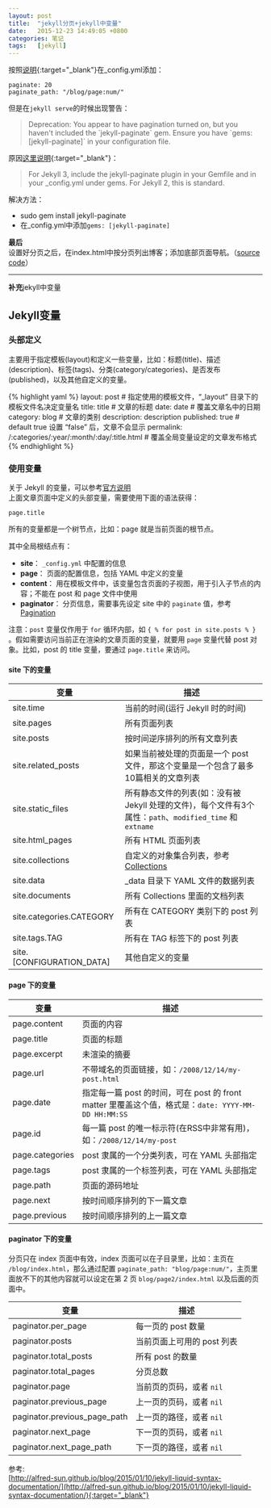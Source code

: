 ```yaml
---
layout: post
title:  "jekyll分页+jekyll中变量"
date:   2015-12-23 14:49:05 +0800
categories: 笔记
tags:   [jekyll]
---
```

按照[说明](http://jekyllrb.com/docs/pagination/){:target="_blank"}在_config.yml添加：

    paginate: 20
    paginate_path: "/blog/page:num/"
    
但是在`jekyll serve`的时候出现警告：

>Deprecation: You appear to have pagination turned on, but you haven't included the \`jekyll-paginate\` gem. Ensure you have \`gems: [jekyll-paginate]\` in your configuration file.

原因[这里说明](http://jekyllrb.com/docs/pagination/){:target="_blank"}：           

>For Jekyll 3, include the jekyll-paginate plugin in your Gemfile and in your _config.yml under gems. For Jekyll 2, this is standard.

解决方法：

+ sudo gem install jekyll-paginate
+ 在_config.yml中添加`gems: [jekyll-paginate]`

**最后**      
设置好分页之后，在index.html中按分页列出博客；添加底部页面导航。（[source code](https://github.com/snowyxx/snowyxx.github.io/blob/master/index.html)）

---

**补充**jekyll中变量

## Jekyll变量

### 头部定义

主要用于指定模板(layout)和定义一些变量，比如：标题(title)、描述(description)、标签(tags)、分类(category/categories)、是否发布(published)，以及其他自定义的变量。

{% highlight yaml %}
layout:     post   # 指定使用的模板文件，“_layout” 目录下的模板文件名决定变量名
title:      title  # 文章的标题
date:       date   # 覆盖文章名中的日期
category:   blog   # 文章的类别
description: description
published:  true   # default true 设置 “false” 后，文章不会显示
permalink:  /:categories/:year/:month/:day/:title.html  # 覆盖全局变量设定的文章发布格式
{% endhighlight %}

### 使用变量

关于 Jekyll 的变量，可以参考[官方说明](http://jekyllrb.com/docs/variables/)  
上面文章页面中定义的头部变量，需要使用下面的语法获得：

```
page.title
```

所有的变量都是一个树节点，比如：page 就是当前页面的根节点。

其中全局根结点有：

- **site**： `_config.yml` 中配置的信息
- **page**： 页面的配置信息，包括 YAML 中定义的变量
- **content**： 用在模板文件中，该变量包含页面的子视图，用于引入子节点的内容；不能在 post 和 page 文件中使用
- **paginator**： 分页信息，需要事先设定 site 中的 `paginate` 值，参考 [Pagination](http://jekyllrb.com/docs/pagination/)

注意：`post` 变量仅作用于 `for` 循环内部，如 `{ % for post in site.posts % }` 。假如需要访问当前正在渲染的文章页面的变量，就要用 `page` 变量代替 post 对象。比如，post 的 title 变量，要通过 `page.title` 来访问。


#### site 下的变量

| 变量                | 描述 |
| ----              | ---- |
|site.time          |当前的时间(运行 Jekyll 时的时间)|
|site.pages         |所有页面列表|
|site.posts         |按时间逆序排列的所有文章列表|
|site.related_posts |如果当前被处理的页面是一个 post 文件，那这个变量是一个包含了最多10篇相关的文章列表|
|site.static\_files  |所有静态文件的列表(如：没有被 Jekyll 处理的文件)，每个文件有3个属性：`path`、`modified_time` 和 `extname`|
|site.html_pages    |所有 HTML 页面列表|
|site.collections   |自定义的对象集合列表，参考 [Collections](http://jekyllrb.com/docs/collections/)|
|site.data          |_data 目录下 YAML 文件的数据列表|
|site.documents     |所有 Collections 里面的文档列表|
|site.categories.CATEGORY|所有在 CATEGORY 类别下的 post 列表|
|site.tags.TAG      |所有在 TAG 标签下的 post 列表|
|site.[CONFIGURATION_DATA]|其他自定义的变量|


#### page 下的变量 

| 变量            | 描述 |
| ----          | ---- |
|page.content   |页面的内容|
|page.title     |页面的标题|
|page.excerpt   |未渲染的摘要|
|page.url       |不带域名的页面链接，如：`/2008/12/14/my-post.html`|
|page.date      |指定每一篇 post 的时间，可在 post 的 front matter 里覆盖这个值，格式是：`date: YYYY-MM-DD HH:MM:SS`|
|page.id        |每一篇 post 的唯一标示符(在RSS中非常有用)，如：`/2008/12/14/my-post`|
|page.categories|post 隶属的一个分类列表，可在 YAML 头部指定|
|page.tags      |post 隶属的一个标签列表，可在 YAML 头部指定|
|page.path      |页面的源码地址|
|page.next      |按时间顺序排列的下一篇文章|
|page.previous  |按时间顺序排列的上一篇文章|


#### paginator 下的变量 

分页只在 index 页面中有效，index 页面可以在子目录里，比如：主页在 `/blog/index.html`，那么通过配置 `paginate_path: "blog/page:num/"`，主页里面放不下的其他内容就可以设定在第 2 页 `blog/page2/index.html` 以及后面的页面中。

| 变量                | 描述 |
| ----              | ---- |
|paginator.per\_page        |每一页的 post 数量|
|paginator.posts        |当前页面上可用的 post 列表|
|paginator.total\_posts |所有 post 的数量|
|paginator.total_pages  |分页总数|
|paginator.page         |当前页的页码，或者 `nil`|
|paginator.previous\_page|上一页的页码，或者 `nil`|
|paginator.previous\_page\_path|上一页的路径，或者 `nil`|
|paginator.next\_page   |下一页的页码，或者 `nil`|
|paginator.next\_page\_path|下一页的路径，或者 `nil`|




参考:     
[http://alfred-sun.github.io/blog/2015/01/10/jekyll-liquid-syntax-documentation/](http://alfred-sun.github.io/blog/2015/01/10/jekyll-liquid-syntax-documentation/){:target="_blank"}